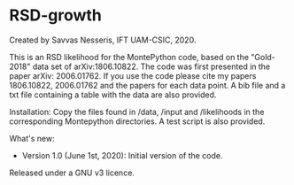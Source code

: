 # RSD-growth
Created by Savvas Nesseris, IFT UAM-CSIC, 2020. 

This is an RSD likelihood for the MontePython code, based on the "Gold-2018" data set of arXiv:1806.10822. The code was first presented in the paper arXiv: 2006.01762. If you use the code please cite my papers 1806.10822, 2006.01762 and the papers for each data point. A bib file and a txt file containing a table with the data are also provided. 

Installation: Copy the files found in /data, /input and /likelihoods in the corresponding Montepython directories. A test script is also provided.

What's new:
* Version 1.0 (June 1st, 2020): Initial version of the code. 

Released under a GNU v3 licence. 
